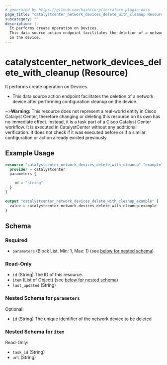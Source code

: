```yaml
---
# generated by https://github.com/hashicorp/terraform-plugin-docs
page_title: "catalystcenter_network_devices_delete_with_cleanup Resource - terraform-provider-catalystcenter"
subcategory: ""
description: |-
  It performs create operation on Devices.
  This data source action endpoint facilitates the deletion of a network device after performing configuration cleanup
  on the device.
---
```


# catalystcenter_network_devices_delete_with_cleanup (Resource)

It performs create operation on Devices.

- This data source action endpoint facilitates the deletion of a network device after performing configuration cleanup
on the device.

~>**Warning:**
This resource does not represent a real-world entity in Cisco Catalyst Center, therefore changing or deleting this resource on its own has no immediate effect.
Instead, it is a task part of a Cisco Catalyst Center workflow. It is executed in CatalystCenter without any additional verification. It does not check if it was executed before or if a similar configuration or action already existed previously.

## Example Usage

```terraform
resource "catalystcenter_network_devices_delete_with_cleanup" "example" {
  provider = catalystcenter
  parameters {

    id = "string"
  }
}

output "catalystcenter_network_devices_delete_with_cleanup_example" {
  value = catalystcenter_network_devices_delete_with_cleanup.example
}
```

<!-- schema generated by tfplugindocs -->
## Schema

### Required

- `parameters` (Block List, Min: 1, Max: 1) (see [below for nested schema](#nestedblock--parameters))

### Read-Only

- `id` (String) The ID of this resource.
- `item` (List of Object) (see [below for nested schema](#nestedatt--item))
- `last_updated` (String)

<a id="nestedblock--parameters"></a>
### Nested Schema for `parameters`

Optional:

- `id` (String) The unique identifier of the network device to be deleted


<a id="nestedatt--item"></a>
### Nested Schema for `item`

Read-Only:

- `task_id` (String)
- `url` (String)
